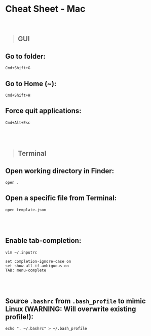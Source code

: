 # Cheat Sheet - Mac

<br>

>## **GUI**

## Go to folder:
```
Cmd+Shift+G
```

## Go to Home (~):
```
Cmd+Shift+H
```

## Force quit applications:
```
Cmd+Alt+Esc
```

<br><br>

>## **Terminal**

## Open working directory in Finder:
```shell
open .
```

## Open a specific file from Terminal:
```shell
open template.json
```

<br><br>

## Enable tab-completion:
```shell
vim ~/.inputrc

set completion-ignore-case on
set show-all-if-ambiguous on
TAB: menu-complete
```

<br><br>

## Source `.bashrc` from `.bash_profile` to mimic Linux (WARNING: Will overwrite existing profile!):
```shell
echo ". ~/.bashrc" > ~/.bash_profile
```